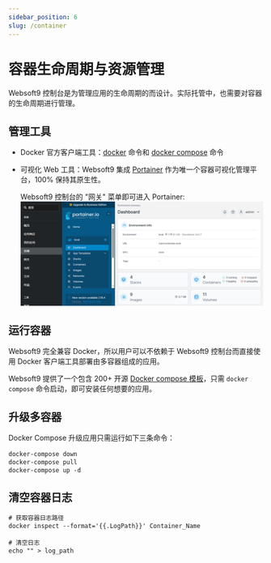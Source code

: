 ```yaml
---
sidebar_position: 6
slug: /container
---
```


# 容器生命周期与资源管理

Websoft9 控制台是为管理应用的生命周期的而设计。实际托管中，也需要对容器的生命周期进行管理。

## 管理工具

- Docker 官方客户端工具：[docker](https://docs.docker.com/engine/) 命令和 [docker compose](https://docs.docker.com/compose/) 命令
- 可视化 Web 工具：Websoft9 集成 [Portainer](./portainer) 作为唯一个容器可视化管理平台，100% 保持其原生性。  

   Websoft9 控制台的 "网关" 菜单即可进入 Portainer:  
  ![](./assets/websoft9-portainer.png)


## 运行容器

Websoft9 完全兼容 Docker，所以用户可以不依赖于 Websoft9 控制台而直接使用 Docker 客户端工具部署由多容器组成的应用。  

Websoft9 提供了一个包含 200+ 开源 [Docker compose 模板](https://github.com/Websoft9/docker-library)，只需 `docker compose` 命令启动，即可安装任何想要的应用。  


## 升级多容器

Docker Compose 升级应用只需运行如下三条命令：

```
docker-compose down
docker-compose pull
docker-compose up -d
```

## 清空容器日志

```
# 获取容器日志路径
docker inspect --format='{{.LogPath}}' Container_Name

# 清空日志
echo "" > log_path
```